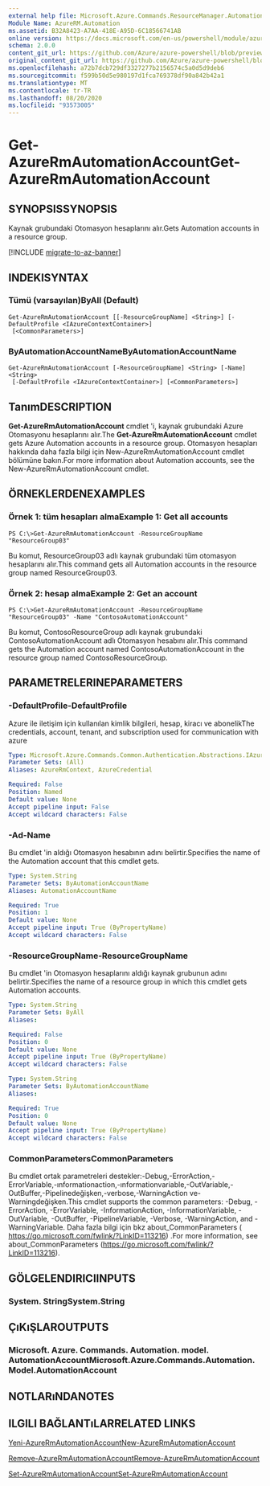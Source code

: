 ```yaml
---
external help file: Microsoft.Azure.Commands.ResourceManager.Automation.dll-Help.xml
Module Name: AzureRM.Automation
ms.assetid: B32A8423-A7AA-418E-A95D-6C18566741AB
online version: https://docs.microsoft.com/en-us/powershell/module/azurerm.automation/get-azurermautomationaccount
schema: 2.0.0
content_git_url: https://github.com/Azure/azure-powershell/blob/preview/src/ResourceManager/Automation/Commands.Automation/help/Get-AzureRmAutomationAccount.md
original_content_git_url: https://github.com/Azure/azure-powershell/blob/preview/src/ResourceManager/Automation/Commands.Automation/help/Get-AzureRmAutomationAccount.md
ms.openlocfilehash: a72b7dcb729df3327277b2156574c5a0d5d9deb6
ms.sourcegitcommit: f599b50d5e980197d1fca769378df90a842b42a1
ms.translationtype: MT
ms.contentlocale: tr-TR
ms.lasthandoff: 08/20/2020
ms.locfileid: "93573005"
---
```

# <span data-ttu-id="5f21c-101">Get-AzureRmAutomationAccount</span><span class="sxs-lookup"><span data-stu-id="5f21c-101">Get-AzureRmAutomationAccount</span></span>

## <span data-ttu-id="5f21c-102">SYNOPSIS</span><span class="sxs-lookup"><span data-stu-id="5f21c-102">SYNOPSIS</span></span>
<span data-ttu-id="5f21c-103">Kaynak grubundaki Otomasyon hesaplarını alır.</span><span class="sxs-lookup"><span data-stu-id="5f21c-103">Gets Automation accounts in a resource group.</span></span>

[!INCLUDE [migrate-to-az-banner](../../includes/migrate-to-az-banner.md)]

## <span data-ttu-id="5f21c-104">INDEKI</span><span class="sxs-lookup"><span data-stu-id="5f21c-104">SYNTAX</span></span>

### <span data-ttu-id="5f21c-105">Tümü (varsayılan)</span><span class="sxs-lookup"><span data-stu-id="5f21c-105">ByAll (Default)</span></span>
```
Get-AzureRmAutomationAccount [[-ResourceGroupName] <String>] [-DefaultProfile <IAzureContextContainer>]
 [<CommonParameters>]
```

### <span data-ttu-id="5f21c-106">ByAutomationAccountName</span><span class="sxs-lookup"><span data-stu-id="5f21c-106">ByAutomationAccountName</span></span>
```
Get-AzureRmAutomationAccount [-ResourceGroupName] <String> [-Name] <String>
 [-DefaultProfile <IAzureContextContainer>] [<CommonParameters>]
```

## <span data-ttu-id="5f21c-107">Tanım</span><span class="sxs-lookup"><span data-stu-id="5f21c-107">DESCRIPTION</span></span>
<span data-ttu-id="5f21c-108">**Get-AzureRmAutomationAccount** cmdlet 'i, kaynak grubundaki Azure Otomasyonu hesaplarını alır.</span><span class="sxs-lookup"><span data-stu-id="5f21c-108">The **Get-AzureRmAutomationAccount** cmdlet gets Azure Automation accounts in a resource group.</span></span>
<span data-ttu-id="5f21c-109">Otomasyon hesapları hakkında daha fazla bilgi için New-AzureRmAutomationAccount cmdlet bölümüne bakın.</span><span class="sxs-lookup"><span data-stu-id="5f21c-109">For more information about Automation accounts, see the New-AzureRmAutomationAccount cmdlet.</span></span>

## <span data-ttu-id="5f21c-110">ÖRNEKLERDEN</span><span class="sxs-lookup"><span data-stu-id="5f21c-110">EXAMPLES</span></span>

### <span data-ttu-id="5f21c-111">Örnek 1: tüm hesapları alma</span><span class="sxs-lookup"><span data-stu-id="5f21c-111">Example 1: Get all accounts</span></span>
```
PS C:\>Get-AzureRmAutomationAccount -ResourceGroupName "ResourceGroup03"
```

<span data-ttu-id="5f21c-112">Bu komut, ResourceGroup03 adlı kaynak grubundaki tüm otomasyon hesaplarını alır.</span><span class="sxs-lookup"><span data-stu-id="5f21c-112">This command gets all Automation accounts in the resource group named ResourceGroup03.</span></span>

### <span data-ttu-id="5f21c-113">Örnek 2: hesap alma</span><span class="sxs-lookup"><span data-stu-id="5f21c-113">Example 2: Get an account</span></span>
```
PS C:\>Get-AzureRmAutomationAccount -ResourceGroupName "ResourceGroup03" -Name "ContosoAutomationAccount"
```

<span data-ttu-id="5f21c-114">Bu komut, ContosoResourceGroup adlı kaynak grubundaki ContosoAutomationAccount adlı Otomasyon hesabını alır.</span><span class="sxs-lookup"><span data-stu-id="5f21c-114">This command gets the Automation account named ContosoAutomationAccount in the resource group named ContosoResourceGroup.</span></span>

## <span data-ttu-id="5f21c-115">PARAMETRELERINE</span><span class="sxs-lookup"><span data-stu-id="5f21c-115">PARAMETERS</span></span>

### <span data-ttu-id="5f21c-116">-DefaultProfile</span><span class="sxs-lookup"><span data-stu-id="5f21c-116">-DefaultProfile</span></span>
<span data-ttu-id="5f21c-117">Azure ile iletişim için kullanılan kimlik bilgileri, hesap, kiracı ve abonelik</span><span class="sxs-lookup"><span data-stu-id="5f21c-117">The credentials, account, tenant, and subscription used for communication with azure</span></span>

```yaml
Type: Microsoft.Azure.Commands.Common.Authentication.Abstractions.IAzureContextContainer
Parameter Sets: (All)
Aliases: AzureRmContext, AzureCredential

Required: False
Position: Named
Default value: None
Accept pipeline input: False
Accept wildcard characters: False
```

### <span data-ttu-id="5f21c-118">-Ad</span><span class="sxs-lookup"><span data-stu-id="5f21c-118">-Name</span></span>
<span data-ttu-id="5f21c-119">Bu cmdlet 'in aldığı Otomasyon hesabının adını belirtir.</span><span class="sxs-lookup"><span data-stu-id="5f21c-119">Specifies the name of the Automation account that this cmdlet gets.</span></span>

```yaml
Type: System.String
Parameter Sets: ByAutomationAccountName
Aliases: AutomationAccountName

Required: True
Position: 1
Default value: None
Accept pipeline input: True (ByPropertyName)
Accept wildcard characters: False
```

### <span data-ttu-id="5f21c-120">-ResourceGroupName</span><span class="sxs-lookup"><span data-stu-id="5f21c-120">-ResourceGroupName</span></span>
<span data-ttu-id="5f21c-121">Bu cmdlet 'in Otomasyon hesaplarını aldığı kaynak grubunun adını belirtir.</span><span class="sxs-lookup"><span data-stu-id="5f21c-121">Specifies the name of a resource group in which this cmdlet gets Automation accounts.</span></span>

```yaml
Type: System.String
Parameter Sets: ByAll
Aliases:

Required: False
Position: 0
Default value: None
Accept pipeline input: True (ByPropertyName)
Accept wildcard characters: False
```

```yaml
Type: System.String
Parameter Sets: ByAutomationAccountName
Aliases:

Required: True
Position: 0
Default value: None
Accept pipeline input: True (ByPropertyName)
Accept wildcard characters: False
```

### <span data-ttu-id="5f21c-122">CommonParameters</span><span class="sxs-lookup"><span data-stu-id="5f21c-122">CommonParameters</span></span>
<span data-ttu-id="5f21c-123">Bu cmdlet ortak parametreleri destekler:-Debug,-ErrorAction,-ErrorVariable,-ınformationaction,-ınformationvariable,-OutVariable,-OutBuffer,-Pipelinedeğişken,-verbose,-WarningAction ve-Warningdeğişken.</span><span class="sxs-lookup"><span data-stu-id="5f21c-123">This cmdlet supports the common parameters: -Debug, -ErrorAction, -ErrorVariable, -InformationAction, -InformationVariable, -OutVariable, -OutBuffer, -PipelineVariable, -Verbose, -WarningAction, and -WarningVariable.</span></span> <span data-ttu-id="5f21c-124">Daha fazla bilgi için bkz about_CommonParameters ( https://go.microsoft.com/fwlink/?LinkID=113216) .</span><span class="sxs-lookup"><span data-stu-id="5f21c-124">For more information, see about_CommonParameters (https://go.microsoft.com/fwlink/?LinkID=113216).</span></span>

## <span data-ttu-id="5f21c-125">GÖLGELENDIRICI</span><span class="sxs-lookup"><span data-stu-id="5f21c-125">INPUTS</span></span>

### <span data-ttu-id="5f21c-126">System. String</span><span class="sxs-lookup"><span data-stu-id="5f21c-126">System.String</span></span>

## <span data-ttu-id="5f21c-127">ÇıKıŞLAR</span><span class="sxs-lookup"><span data-stu-id="5f21c-127">OUTPUTS</span></span>

### <span data-ttu-id="5f21c-128">Microsoft. Azure. Commands. Automation. model. AutomationAccount</span><span class="sxs-lookup"><span data-stu-id="5f21c-128">Microsoft.Azure.Commands.Automation.Model.AutomationAccount</span></span>

## <span data-ttu-id="5f21c-129">NOTLARıNDA</span><span class="sxs-lookup"><span data-stu-id="5f21c-129">NOTES</span></span>

## <span data-ttu-id="5f21c-130">ILGILI BAĞLANTıLAR</span><span class="sxs-lookup"><span data-stu-id="5f21c-130">RELATED LINKS</span></span>

[<span data-ttu-id="5f21c-131">Yeni-AzureRmAutomationAccount</span><span class="sxs-lookup"><span data-stu-id="5f21c-131">New-AzureRmAutomationAccount</span></span>](./New-AzureRmAutomationAccount.md)

[<span data-ttu-id="5f21c-132">Remove-AzureRmAutomationAccount</span><span class="sxs-lookup"><span data-stu-id="5f21c-132">Remove-AzureRmAutomationAccount</span></span>](./Remove-AzureRmAutomationAccount.md)

[<span data-ttu-id="5f21c-133">Set-AzureRmAutomationAccount</span><span class="sxs-lookup"><span data-stu-id="5f21c-133">Set-AzureRmAutomationAccount</span></span>](./Set-AzureRmAutomationAccount.md)


